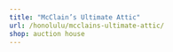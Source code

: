 ```yaml
---
title: "McClain’s Ultimate Attic"
url: /honolulu/mcclains-ultimate-attic/
shop: auction house
---
```


